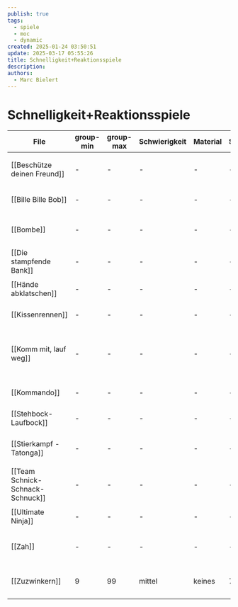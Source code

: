 ```yaml
---
publish: true
tags:
  - spiele
  - moc
  - dynamic
created: 2025-01-24 03:50:51
update: 2025-03-17 05:55:26
title: Schnelligkeit+Reaktionsspiele
description: 
authors:
  - Marc Bielert
---
```


# Schnelligkeit+Reaktionsspiele

<!-- QueryToSerialize: Table group-min, group-max, Schwierigkeit, Material, Spieldauer, category FROM #spiele AND "docs" WHERE contains(category, "action") -->
<!-- SerializedQuery: Table group-min, group-max, Schwierigkeit, Material, Spieldauer, category FROM #spiele AND "docs" WHERE contains(category, "action") -->

| File                                                                   | group-min | group-max | Schwierigkeit | Material | Spieldauer | category                                                |
| ---------------------------------------------------------------------- | --------- | --------- | ------------- | -------- | ---------- | ------------------------------------------------------- |
| [[Beschütze deinen Freund]]           | \-        | \-        | \-            | \-       | \-         | <ul><li>action</li><li>kreisspiel</li></ul>             |
| [[Bille Bille Bob]]                           | \-        | \-        | \-            | \-       | \-         | <ul><li>action</li></ul>                                |
| [[Bombe]]                                               | \-        | \-        | \-            | \-       | \-         | <ul><li>action</li><li>kreisspiel</li></ul>             |
| [[Die stampfende Bank]]                   | \-        | \-        | \-            | \-       | \-         | <ul><li>action</li></ul>                                |
| [[Hände abklatschen]]                       | \-        | \-        | \-            | \-       | \-         | <ul><li>action</li></ul>                                |
| [[Kissenrennen]]                                 | \-        | \-        | \-            | \-       | \-         | <ul><li>action</li></ul>                                |
| [[Komm mit, lauf weg]]                     | \-        | \-        | \-            | \-       | \-         | <ul><li>fangen</li><li>warm-up</li><li>action</li></ul> |
| [[Kommando]]                                         | \-        | \-        | \-            | \-       | \-         | <ul><li>action</li></ul>                                |
| [[Stehbock-Laufbock]]                       | \-        | \-        | \-            | \-       | \-         | <ul><li>action</li></ul>                                |
| [[Stierkampf - Tatonga]]                 | \-        | \-        | \-            | \-       | \-         | <ul><li>action</li><li>kreisspiel</li></ul>             |
| [[Team Schnick-Schnack-Schnuck]] | \-        | \-        | \-            | \-       | \-         | <ul><li>action</li></ul>                                |
| [[Ultimate Ninja]]                             | \-        | \-        | \-            | \-       | \-         | <ul><li>action</li></ul>                                |
| [[Zah]]                                                   | \-        | \-        | \-            | \-       | \-         | <ul><li>action</li><li>kreisspiel</li></ul>             |
| [[Zuzwinkern]]                                     | 9         | 99        | mittel        | keines   | 7          | <ul><li>action</li><li>kreisspiel</li></ul>             |
<!-- SerializedQuery END -->
